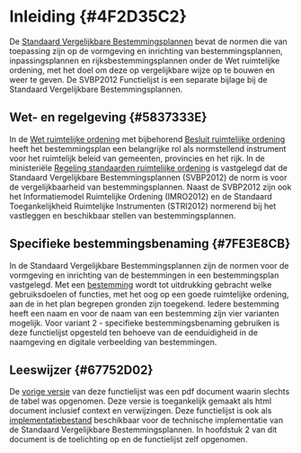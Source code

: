 # Inleiding  {#4F2D35C2}
De <a href='https://docs.geostandaarden.nl/ro/svbp/' target='_blank'>Standaard Vergelijkbare Bestemmingsplannen</a> bevat de normen die van toepassing zijn op de vormgeving en inrichting van bestemmingsplannen, inpassingsplannen en rijksbestemmingsplannen onder de Wet ruimtelijke ordening, met het doel om deze op vergelijkbare wijze op te bouwen en weer te geven. De SVBP2012 Functielijst is een separate bijlage bij de Standaard Vergelijkbare Bestemmingsplannen.
## Wet- en regelgeving {#5837333E}
In de <a href='http://wetten.overheid.nl/BWBR0020449' target='_blank'>Wet ruimtelijke ordening</a> met bijbehorend <a href='http://wetten.overheid.nl/BWBR0023798' target='_blank'>Besluit ruimtelijke ordening</a> heeft het bestemmingsplan een belangrijke rol als normstellend instrument voor het ruimtelijk beleid van gemeenten, provincies en het rijk. In de ministeriële <a href='http://wetten.overheid.nl/BWBR0031829' target='_blank'>Regeling standaarden ruimtelijke ordening</a>  is vastgelegd dat de Standaard Vergelijkbare Bestemmingsplannen (SVBP2012) de norm is voor de vergelijkbaarheid van bestemmingsplannen. Naast de SVBP2012 zijn ook het Informatiemodel Ruimtelijke Ordening (IMRO2012) en de Standaard Toegankelijkheid Ruimtelijke Instrumenten (STRI2012) normerend bij het vastleggen en beschikbaar stellen van bestemmingsplannen.
## Specifieke bestemmingsbenaming {#7FE3E8CB}
In de Standaard Vergelijkbare Bestemmingsplannen zijn de normen voor de vormgeving en inrichting van de bestemmingen in een bestemmingsplan vastgelegd. Met een <a href='https://docs.geostandaarden.nl/ro/svbp/#6461A652' target='_blank'>bestemming</a> wordt tot uitdrukking gebracht welke gebruiksdoelen of functies, met het oog op een goede ruimtelijke ordening, aan de in het plan begrepen gronden zijn toegekend.
Iedere bestemming heeft een naam en voor de naam van een bestemming zijn vier varianten mogelijk. Voor variant 2 - specifieke bestemmingsbenaming gebruiken is deze functielijst opgesteld ten behoeve van de eenduidigheid in de naamgeving en digitale verbeelding van bestemmingen. 
## Leeswijzer {#67752D02}
De <a href='http://ro-standaarden.geonovum.nl/2012/SVBP/1.2/SVBP2012-Functielijst-v1.2.1.pdf' target='_blank'>vorige versie</a> van deze functielijst was een pdf document waarin slechts de tabel was opgenomen. Deze versie is toegankelijk gemaakt als html document inclusief context en verwijzingen. 
Deze functielijst is ook als <a href='https://www.geonovum.nl/geo-standaarden/ro-standaarden-ruimtelijke-ordening/standaard-vergelijkbare-bestemmingsplannen' target='_blank'>implementatiebestand</a> beschikbaar voor de technische implementatie van de Standaard Vergelijkbare Bestemmingsplannen. 
In hoofdstuk 2 van dit document is de toelichting op en de functielijst zelf opgenomen. 
